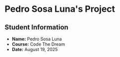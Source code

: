 # Pedro Sosa Luna's Project
## Student Information
- **Name:** Pedro Sosa Luna
- **Course:** Code The Dream
- **Date:** August 19, 2025
